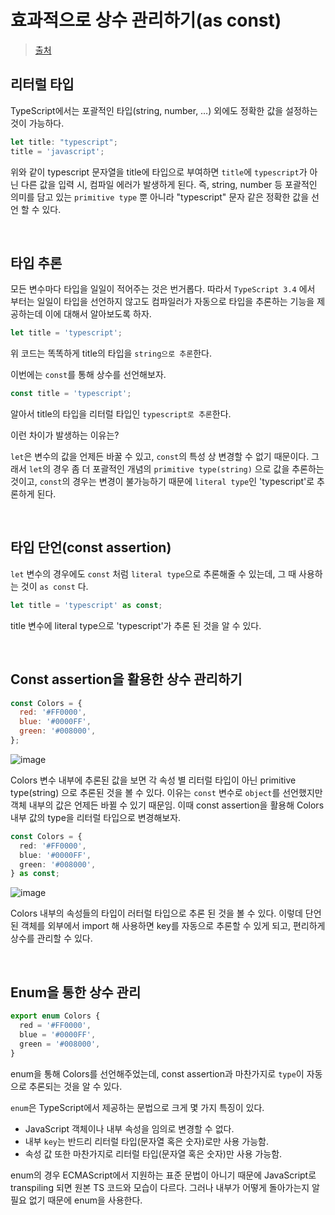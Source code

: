 # 효과적으로 상수 관리하기(as const)

> [출처](https://blog.toycrane.xyz/typescript%EC%97%90%EC%84%9C-%ED%9A%A8%EA%B3%BC%EC%A0%81%EC%9C%BC%EB%A1%9C-%EC%83%81%EC%88%98-%EA%B4%80%EB%A6%AC%ED%95%98%EA%B8%B0-e926db079f9)

## 리터럴 타입

TypeScript에서는 포괄적인 타입(string, number, …) 외에도 정확한 값을 설정하는 것이 가능하다.

```ts
let title: "typescript";
title = 'javascript';
```

위와 같이 typescript 문자열을 title에 타입으로 부여하면 `title`에 `typescript`가 아닌 다른 값을 입력 시, 컴파일 에러가 발생하게 된다. 즉, string, number 등 포괄적인 의미를 담고 있는 `primitive type` 뿐 아니라 "typescript" 문자 같은 정확한 값을 선언 할 수 있다.

<br/>

## 타입 추론

모든 변수마다 타입을 일일이 적어주는 것은 번거롭다. 따라서 `TypeScript 3.4` 에서 부터는 일일이 타입을 선언하지 않고도 컴파일러가 자동으로 타입을 추론하는 기능을 제공하는데 이에 대해서 알아보도록 하자.

```ts
let title = 'typescript';
```

위 코드는 똑똑하게 title의 타입을 `string으로 추론`한다.

이번에는 `const`를 통해 상수를 선언해보자.

```ts
const title = 'typescript';
```

알아서 title의 타입을 리터럴 타입인 `typescript로 추론`한다.

이런 차이가 발생하는 이유는?

`let`은 변수의 값을 언제든 바꿀 수 있고, `const`의 특성 상 변경할 수 없기 때문이다. 그래서 `let`의 경우 좀 더 포괄적인 개념의 `primitive type(string)` 으로 값을 추론하는 것이고, `const`의 경우는 변경이 불가능하기 때문에 `literal type`인 'typescript'로 추론하게 된다.

<br/>

## 타입 단언(const assertion)

`let` 변수의 경우에도 `const` 처럼 `literal type`으로 추론해줄 수 있는데, 그 때 사용하는 것이 `as const` 다.

```js
let title = 'typescript' as const;
```

title 변수에 literal type으로 'typescript'가 추론 된 것을 알 수 있다.

<br/>

## Const assertion을 활용한 상수 관리하기

```js
const Colors = {
  red: '#FF0000',
  blue: '#0000FF',
  green: '#008000',
};
```

![image](https://github.com/pozafly/TIL/assets/59427983/05fa5450-5a40-488c-a112-28bd559fcea6)

Colors 변수 내부에 추론된 값을 보면 각 속성 별 리터럴 타입이 아닌 primitive type(string) 으로 추론된 것을 볼 수 있다. 이유는 `const` 변수로 `object`를 선언했지만 객체 내부의 값은 언제든 바뀔 수 있기 때문임. 이때 const assertion을 활용해 Colors 내부 값의 type을 리터럴 타입으로 변경해보자.

```ts
const Colors = {
  red: '#FF0000',
  blue: '#0000FF',
  green: '#008000',
} as const;
```

![image](https://github.com/pozafly/TIL/assets/59427983/84f34a02-53c8-4a30-afe6-ca42b852cd83)

Colors 내부의 속성들의 타입이 러터럴 타입으로 추론 된 것을 볼 수 있다. 이렇데 단언된 객체를 외부에서 import 해 사용하면 key를 자동으로 추론할 수 있게 되고, 편리하게 상수를 관리할 수 있다.

<br/>

## Enum을 통한 상수 관리

```ts
export enum Colors {
  red = '#FF0000',
  blue = '#0000FF',
  green = '#008000',
}
```

enum을 통해 Colors를 선언해주었는데, const assertion과 마찬가지로 `type`이 자동으로 추론되는 것을 알 수 있다.

`enum`은 TypeScript에서 제공하는 문법으로 크게 몇 가지 특징이 있다.

- JavaScript 객체이나 내부 속성을 임의로 변경할 수 없다.
- 내부 `key`는 반드리 리터럴 타입(문자열 혹은 숫자)로만 사용 가능함.
- 속성 값 또한 마찬가지로 리터럴 타입(문자열 혹은 숫자)만 사용 가능함.

enum의 경우 ECMAScript에서 지원하는 표준 문법이 아니기 때문에 JavaScript로 transpiling 되면 원본 TS 코드와 모습이 다르다. 그러나 내부가 어떻게 돌아가는지 알 필요 없기 때문에 enum을 사용한다.
